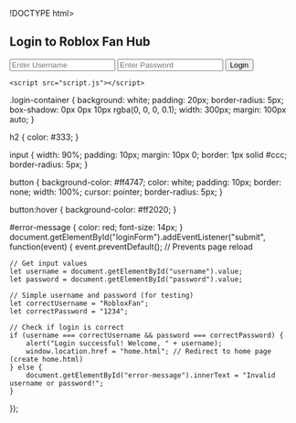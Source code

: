 !DOCTYPE html>
<html lang="en">
<head>
    <meta charset="UTF-8">
    <meta name="viewport" content="width=device-width, initial-scale=1.0">
    <title>Roblox Fan Login</title>
    <link rel="stylesheet" href="style.css">
</head>
<body>
    <div class="login-container">
        <h2>Login to Roblox Fan Hub</h2>
        <form id="loginForm">
            <input type="text" id="username" placeholder="Enter Username" required>
            <input type="password" id="password" placeholder="Enter Password" required>
            <button type="submit">Login</button>
        </form>
        <p id="error-message"></p>
    </div>

    <script src="script.js"></script>
</body>
</html
body {
    font-family: Arial, sans-serif;
    background-color: #f4f4f4;
    text-align: center;
}

.login-container {
    background: white;
    padding: 20px;
    border-radius: 5px;
    box-shadow: 0px 0px 10px rgba(0, 0, 0, 0.1);
    width: 300px;
    margin: 100px auto;
}

h2 {
    color: #333;
}

input {
    width: 90%;
    padding: 10px;
    margin: 10px 0;
    border: 1px solid #ccc;
    border-radius: 5px;
}

button {
    background-color: #ff4747;
    color: white;
    padding: 10px;
    border: none;
    width: 100%;
    cursor: pointer;
    border-radius: 5px;
}

button:hover {
    background-color: #ff2020;
}

#error-message {
    color: red;
    font-size: 14px;
}
document.getElementById("loginForm").addEventListener("submit", function(event) {
    event.preventDefault(); // Prevents page reload

    // Get input values
    let username = document.getElementById("username").value;
    let password = document.getElementById("password").value;

    // Simple username and password (for testing)
    let correctUsername = "RobloxFan";
    let correctPassword = "1234";

    // Check if login is correct
    if (username === correctUsername && password === correctPassword) {
        alert("Login successful! Welcome, " + username);
        window.location.href = "home.html"; // Redirect to home page (create home.html)
    } else {
        document.getElementById("error-message").innerText = "Invalid username or password!";
    }
});
